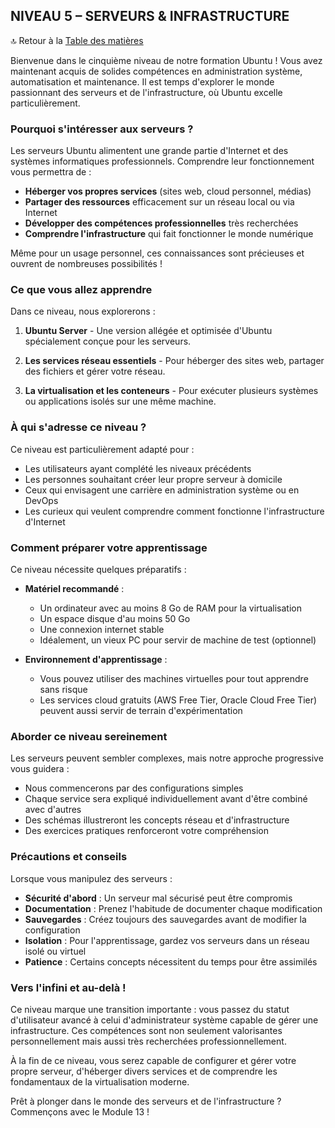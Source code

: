 ## NIVEAU 5 – SERVEURS & INFRASTRUCTURE

🔝 Retour à la [Table des matières](#table-des-matières)

Bienvenue dans le cinquième niveau de notre formation Ubuntu ! Vous avez maintenant acquis de solides compétences en administration système, automatisation et maintenance. Il est temps d'explorer le monde passionnant des serveurs et de l'infrastructure, où Ubuntu excelle particulièrement.

### Pourquoi s'intéresser aux serveurs ?

Les serveurs Ubuntu alimentent une grande partie d'Internet et des systèmes informatiques professionnels. Comprendre leur fonctionnement vous permettra de :
- **Héberger vos propres services** (sites web, cloud personnel, médias)
- **Partager des ressources** efficacement sur un réseau local ou via Internet
- **Développer des compétences professionnelles** très recherchées
- **Comprendre l'infrastructure** qui fait fonctionner le monde numérique

Même pour un usage personnel, ces connaissances sont précieuses et ouvrent de nombreuses possibilités !

### Ce que vous allez apprendre

Dans ce niveau, nous explorerons :

1. **Ubuntu Server** - Une version allégée et optimisée d'Ubuntu spécialement conçue pour les serveurs.

2. **Les services réseau essentiels** - Pour héberger des sites web, partager des fichiers et gérer votre réseau.

3. **La virtualisation et les conteneurs** - Pour exécuter plusieurs systèmes ou applications isolés sur une même machine.

### À qui s'adresse ce niveau ?

Ce niveau est particulièrement adapté pour :
- Les utilisateurs ayant complété les niveaux précédents
- Les personnes souhaitant créer leur propre serveur à domicile
- Ceux qui envisagent une carrière en administration système ou en DevOps
- Les curieux qui veulent comprendre comment fonctionne l'infrastructure d'Internet

### Comment préparer votre apprentissage

Ce niveau nécessite quelques préparatifs :

- **Matériel recommandé** :
  - Un ordinateur avec au moins 8 Go de RAM pour la virtualisation
  - Un espace disque d'au moins 50 Go
  - Une connexion internet stable
  - Idéalement, un vieux PC pour servir de machine de test (optionnel)

- **Environnement d'apprentissage** :
  - Vous pouvez utiliser des machines virtuelles pour tout apprendre sans risque
  - Les services cloud gratuits (AWS Free Tier, Oracle Cloud Free Tier) peuvent aussi servir de terrain d'expérimentation

### Aborder ce niveau sereinement

Les serveurs peuvent sembler complexes, mais notre approche progressive vous guidera :
- Nous commencerons par des configurations simples
- Chaque service sera expliqué individuellement avant d'être combiné avec d'autres
- Des schémas illustreront les concepts réseau et d'infrastructure
- Des exercices pratiques renforceront votre compréhension

### Précautions et conseils

Lorsque vous manipulez des serveurs :
- **Sécurité d'abord** : Un serveur mal sécurisé peut être compromis
- **Documentation** : Prenez l'habitude de documenter chaque modification
- **Sauvegardes** : Créez toujours des sauvegardes avant de modifier la configuration
- **Isolation** : Pour l'apprentissage, gardez vos serveurs dans un réseau isolé ou virtuel
- **Patience** : Certains concepts nécessitent du temps pour être assimilés

### Vers l'infini et au-delà !

Ce niveau marque une transition importante : vous passez du statut d'utilisateur avancé à celui d'administrateur système capable de gérer une infrastructure. Ces compétences sont non seulement valorisantes personnellement mais aussi très recherchées professionnellement.

À la fin de ce niveau, vous serez capable de configurer et gérer votre propre serveur, d'héberger divers services et de comprendre les fondamentaux de la virtualisation moderne.

Prêt à plonger dans le monde des serveurs et de l'infrastructure ? Commençons avec le Module 13 !
